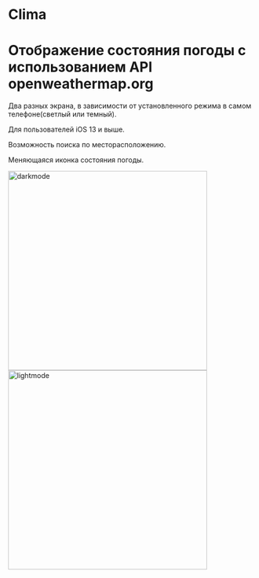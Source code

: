 # Clima

# Отображение состояния погоды с использованием API openweathermap.org

Два разных экрана, в зависимости от установленного режима в самом телефоне(светлый или темный). 

Для пользователей iOS 13 и выше.

Возможность поиска по месторасположению.

Меняющаяся иконка состояния погоды.

<img width="405" alt="darkmode" src="https://user-images.githubusercontent.com/43841583/73613571-40db0680-4608-11ea-8d70-ac92bc6207c1.png"><img width="405" alt="lightmode" src="https://user-images.githubusercontent.com/43841583/73613572-41739d00-4608-11ea-96bf-4d4e32ef414d.png">
